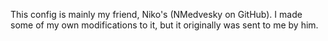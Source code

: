 This config is mainly my friend, Niko's (NMedvesky on GitHub). I made some of my own modifications to it, but it originally was sent to me by him.
